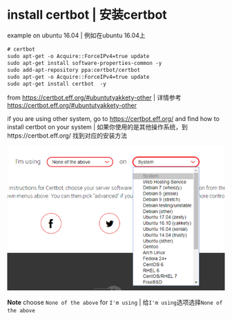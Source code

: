 # install certbot | 安装certbot

example on ubuntu 16.04 | 例如在ubuntu 16.04上

```
# certbot
sudo apt-get -o Acquire::ForceIPv4=true update
sudo apt-get install software-properties-common -y
sudo add-apt-repository ppa:certbot/certbot
sudo apt-get -o Acquire::ForceIPv4=true update
sudo apt-get install certbot  -y

```

from https://certbot.eff.org/#ubuntutyakkety-other | 详情参考 https://certbot.eff.org/#ubuntutyakkety-other

if you are using other system, go to https://certbot.eff.org/ and find how to install certbot on your system | 如果你使用的是其他操作系统，到https://certbot.eff.org/ 找到对应的安装方法

![screenshot](./images/certbot-install.png)

**Note** choose `None of the above` for `I'm using` | 给`I'm using`选项选择`None of the above`